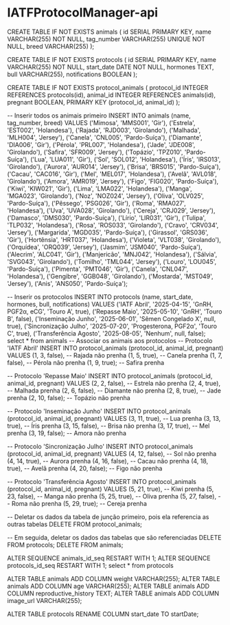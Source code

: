 # IATFProtocolManager-api
CREATE TABLE IF NOT EXISTS animals (
    id SERIAL PRIMARY KEY,
    name VARCHAR(255) NOT NULL,
    tag_number VARCHAR(255) UNIQUE NOT NULL,
    breed VARCHAR(255)
);

CREATE TABLE IF NOT EXISTS protocols (
    id SERIAL PRIMARY KEY,
    name VARCHAR(255) NOT NULL,
    start_date DATE NOT NULL,
    hormones TEXT,
    bull VARCHAR(255),
    notifications BOOLEAN
);

CREATE TABLE IF NOT EXISTS protocol_animals (
    protocol_id INTEGER REFERENCES protocols(id),
    animal_id INTEGER REFERENCES animals(id),
    pregnant BOOLEAN,
    PRIMARY KEY (protocol_id, animal_id)
);

-- Inserir todos os animais primeiro
INSERT INTO animals (name, tag_number, breed) VALUES
('Mimosa', 'MMS001', 'Gir'),
('Estrela', 'EST002', 'Holandesa'),
('Rajada', 'RJD003', 'Girolando'),
('Malhada', 'MLH004', 'Jersey'),
('Canela', 'CNL005', 'Pardo-Suíça'),
('Diamante', 'DIA006', 'Gir'),
('Pérola', 'PRL007', 'Holandesa'),
('Jade', 'JDE008', 'Girolando'),
('Safira', 'SFR009', 'Jersey'),
('Topázio', 'TPZ010', 'Pardo-Suíça'),
('Lua', 'LUA011', 'Gir'),
('Sol', 'SOL012', 'Holandesa'),
('Íris', 'IRS013', 'Girolando'),
('Aurora', 'AUR014', 'Jersey'),
('Brisa', 'BRS015', 'Pardo-Suíça'),
('Cacau', 'CAC016', 'Gir'),
('Mel', 'MEL017', 'Holandesa'),
('Avelã', 'AVL018', 'Girolando'),
('Amora', 'AMR019', 'Jersey'),
('Figo', 'FIG020', 'Pardo-Suíça'),
('Kiwi', 'KIW021', 'Gir'),
('Lima', 'LMA022', 'Holandesa'),
('Manga', 'MGA023', 'Girolando'),
('Noz', 'NOZ024', 'Jersey'),
('Oliva', 'OLV025', 'Pardo-Suíça'),
('Pêssego', 'PSG026', 'Gir'),
('Roma', 'RMA027', 'Holandesa'),
('Uva', 'UVA028', 'Girolando'),
('Cereja', 'CRJ029', 'Jersey'),
('Damasco', 'DMS030', 'Pardo-Suíça'),
('Lírio', 'LIR031', 'Gir'),
('Tulipa', 'TLP032', 'Holandesa'),
('Rosa', 'ROS033', 'Girolando'),
('Cravo', 'CRV034', 'Jersey'),
('Margarida', 'MGD035', 'Pardo-Suíça'),
('Girassol', 'GRS036', 'Gir'),
('Hortênsia', 'HRT037', 'Holandesa'),
('Violeta', 'VLT038', 'Girolando'),
('Orquídea', 'ORQ039', 'Jersey'),
('Jasmim', 'JSM040', 'Pardo-Suíça'),
('Alecrim', 'ALC041', 'Gir'),
('Manjericão', 'MNJ042', 'Holandesa'),
('Sálvia', 'SVG043', 'Girolando'),
('Tomilho', 'TML044', 'Jersey'),
('Louro', 'LOU045', 'Pardo-Suíça'),
('Pimenta', 'PMT046', 'Gir'),
('Canela', 'CNL047', 'Holandesa'),
('Gengibre', 'GGB048', 'Girolando'),
('Mostarda', 'MST049', 'Jersey'),
('Anis', 'ANS050', 'Pardo-Suíça');

-- Inserir os protocolos
INSERT INTO protocols (name, start_date, hormones, bull, notifications) VALUES
('IATF Abril', '2025-04-15', 'GnRH, PGF2α, eCG', 'Touro A', true),
('Repasse Maio', '2025-05-10', 'GnRH', 'Touro B', false),
('Inseminação Junho', '2025-06-01', 'Sêmen Congelado X', null, true),
('Sincronização Julho', '2025-07-20', 'Progesterona, PGF2α', 'Touro C', true),
('Transferência Agosto', '2025-08-05', 'Nenhum', null, false);
select * from animals
-- Associar os animais aos protocolos
-- Protocolo 'IATF Abril'
INSERT INTO protocol_animals (protocol_id, animal_id, pregnant) VALUES
(1, 3, false), -- Rajada não prenha
(1, 5, true), -- Canela prenha
(1, 7, false), -- Pérola não prenha
(1, 9, true);  -- Safira prenha

-- Protocolo 'Repasse Maio'
INSERT INTO protocol_animals (protocol_id, animal_id, pregnant) VALUES
(2, 2, false), -- Estrela não prenha
(2, 4, true),  -- Malhada prenha
(2, 6, false), -- Diamante não prenha
(2, 8, true),  -- Jade prenha
(2, 10, false); -- Topázio não prenha

-- Protocolo 'Inseminação Junho'
INSERT INTO protocol_animals (protocol_id, animal_id, pregnant) VALUES
(3, 11, true), -- Lua prenha
(3, 13, true), -- Íris prenha
(3, 15, false), -- Brisa não prenha
(3, 17, true), -- Mel prenha
(3, 19, false); -- Amora não prenha

-- Protocolo 'Sincronização Julho'
INSERT INTO protocol_animals (protocol_id, animal_id, pregnant) VALUES
(4, 12, false), -- Sol não prenha
(4, 14, true),  -- Aurora prenha
(4, 16, false), -- Cacau não prenha
(4, 18, true),  -- Avelã prenha
(4, 20, false); -- Figo não prenha

-- Protocolo 'Transferência Agosto'
INSERT INTO protocol_animals (protocol_id, animal_id, pregnant) VALUES
(5, 21, true), -- Kiwi prenha
(5, 23, false), -- Manga não prenha
(5, 25, true), -- Oliva prenha
(5, 27, false), -- Roma não prenha
(5, 29, true);  -- Cereja prenha



-- Deletar os dados da tabela de junção primeiro, pois ela referencia as outras tabelas
DELETE FROM protocol_animals;

-- Em seguida, deletar os dados das tabelas que são referenciadas
DELETE FROM protocols;
DELETE FROM animals;

ALTER SEQUENCE animals_id_seq RESTART WITH 1;
ALTER SEQUENCE protocols_id_seq RESTART WITH 1;
select * from protocols


ALTER TABLE animals ADD COLUMN weight VARCHAR(255);
ALTER TABLE animals ADD COLUMN age VARCHAR(255);
ALTER TABLE animals ADD COLUMN reproductive_history TEXT;
ALTER TABLE animals ADD COLUMN image_url VARCHAR(255);

ALTER TABLE protocols
RENAME COLUMN start_date TO startDate;